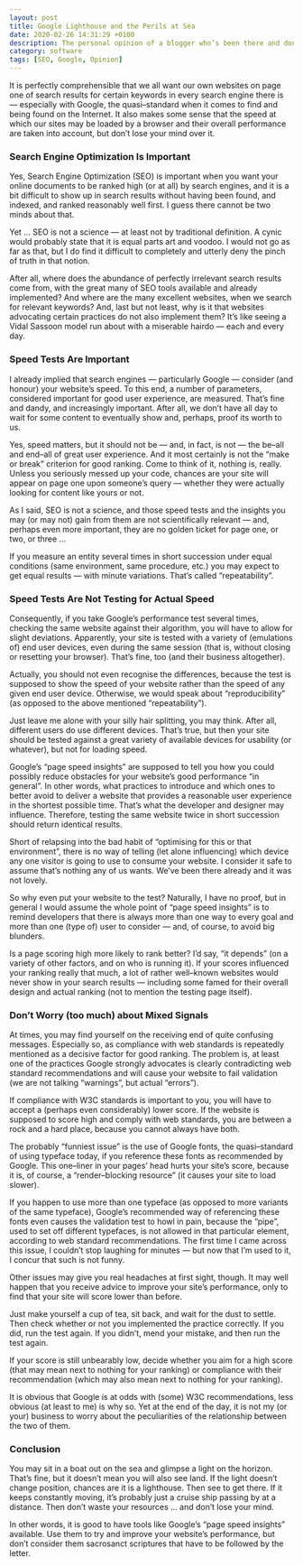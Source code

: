 ```yaml
---
layout: post
title: Google Lighthouse and the Perils at Sea
date: 2020-02-26 14:31:29 +0100
description: The personal opinion of a blogger who’s been there and done that … and returned home safely.
category: software
tags: [SEO, Google, Opinion]
---
```

It is perfectly comprehensible that we all want our own websites on page one of search results for certain keywords in every search engine there is — especially with Google, the quasi–standard when it comes to find and being found on the Internet. It also makes some sense that the speed at which our sites may be loaded by a browser and their overall performance are taken into account, but don’t lose your mind over it.<!--more-->

### Search Engine Optimization Is Important

Yes, Search Engine Optimization (<abbr>SEO</abbr>) is important when you want your online documents to be ranked high (or at all) by search engines, and it is a bit difficult to show up in search results without having been found, and indexed, and ranked reasonably well first. I guess there cannot be two minds about that.

Yet … <abbr>SEO</abbr> is not a science — at least not by traditional definition. A cynic would probably state that it is equal parts art and voodoo. I would not go as far as that, but I do find it difficult to completely and utterly deny the pinch of truth in that notion.

After all, where does the abundance of perfectly irrelevant search results come from, with the great many of <abbr>SEO</abbr> tools available and already implemented? And where are the many excellent websites, when we search for relevant keywords? And, last but not least, why is it that websites advocating certain practices do not also implement them? It’s like seeing a Vidal Sassoon model run about with a miserable hairdo — each and every day.  

### Speed Tests Are Important

I already implied that search engines — particularly Google — consider (and honour) your website’s speed. To this end, a number of parameters, considered important for good user experience, are measured. That’s fine and dandy, and increasingly important. After all, we don’t have all day to wait for some content to eventually show and, perhaps, proof its worth to us.

Yes, speed matters, but it should not be — and, in fact, is not — the be–all and end–all of great user experience. And it most certainly is not the “make or break” criterion for good ranking. Come to think of it, nothing is, really. Unless you seriously messed up your code, chances are your site will appear on page one upon someone’s query — whether they were actually looking for content like yours or not.

As I said, <abbr>SEO</abbr> is not a science, and those speed tests and the insights you may (or may not) gain from them are not scientifically relevant — and, perhaps even more important, they are no golden ticket for page one, or two, or three …

If you measure an entity several times in short succession under equal conditions (same environment, same procedure, <abbr>etc.</abbr>) you may expect to get equal results — with minute variations. That’s called “repeatability”.

### Speed Tests Are Not Testing for Actual Speed

Consequently, if you take Google’s performance test several times, checking the same website against their algorithm, you will have to allow for slight deviations. Apparently, your site is tested with a variety of (emulations of) end user devices, even during the same session (that is, without closing or resetting your browser). That’s fine, too (and their business altogether).

Actually, you should not even recognise the differences, because the test is supposed to show the speed of your website rather than the speed of any given end user device. Otherwise, we would speak about “reproducibility” (as opposed to the above mentioned “repeatability”).

Just leave me alone with your silly hair splitting, you may think. After all, different users do use different devices. That’s true, but then your site should be tested against a great variety of available devices for usability (or whatever), but not for loading speed.

Google’s “page speed insights” are supposed to tell you how you could possibly reduce obstacles for your website’s good performance “in general”. In other words, what practices to introduce and which ones to better avoid to deliver a website that provides a reasonable user experience in the shortest possible time. That’s what the developer and designer may influence. Therefore, testing the same website twice in short succession should return identical results.

Short of relapsing into the bad habit of “optimising for this or that environment”, there is no way of telling (let alone influencing) which device any one visitor is going to use to consume your website. I consider it safe to assume that’s nothing any of us wants. We’ve been there already and it was not lovely.

So why even put your website to the test? Naturally, I have no proof, but in general I would assume the whole point of “page speed insights” is to remind developers that there is always more than one way to every goal and more than one (type of) user to consider — and, of course, to avoid big blunders.

Is a page scoring high more likely to rank better? I’d say, “it depends” (on a variety of other factors, and on who is running it). If your scores influenced your ranking really that much, a lot of rather well–known websites would never show in your search results — including some famed for their overall design and actual ranking (not to mention the testing page itself).

### Don’t Worry (too much) about Mixed Signals

At times, you may find yourself on the receiving end of quite confusing messages. Especially so, as compliance with web standards is repeatedly mentioned as a decisive factor for good ranking. The problem is, at least one of the practices Google strongly advocates is clearly contradicting web standard recommendations and will cause your website to fail validation (we are not talking “warnings”, but actual “errors”).

If compliance with <abbr>W3C</abbr> standards is important to you, you will have to accept a (perhaps even considerably) lower score. If the website is supposed to score high and comply with web standards, you are between a rock and a hard place, because you cannot always have both.

The probably “funniest issue” is the use of Google fonts, the quasi–standard of using typeface today, if you reference these fonts as recommended by Google. This one–liner in your pages’ head hurts your site’s score, because it is, of course, a “render–blocking resource” (it causes your site to load slower).

If you happen to use more than one typeface (as opposed to more variants of the same typeface), Google’s recommended way of referencing these fonts even causes the validation test to howl in pain, because the “pipe”, used to set off different typefaces, is not allowed in that particular element, according to web standard recommendations. The first time I came across this issue, I couldn’t stop laughing for minutes — but now that I’m used to it, I concur that such is not funny.

Other issues may give you real headaches at first sight, though. It may well happen that you receive advice to improve your site’s performance, only to find that your site will score lower than before.

Just make yourself a cup of tea, sit back, and wait for the dust to settle. Then check whether or not you implemented the practice correctly. If you did, run the test again. If you didn’t, mend your mistake, and then run the test again.

If your score is still unbearably low, decide whether you aim for a high score (that may mean next to nothing for your ranking) or compliance with their recommendation (which may also mean next to nothing for your ranking).

It is obvious that Google is at odds with (some) <abbr>W3C</abbr> recommendations, less obvious (at least to me) is why so. Yet at the end of the day, it is not my (or your) business to worry about the peculiarities of the relationship between the two of them.

### Conclusion

You may sit in a boat out on the sea and glimpse a light on the horizon. That’s fine, but it doesn’t mean you will also see land. If the light doesn’t change position, chances are it is a lighthouse. Then see to get there. If it keeps constantly moving, it’s probably just a cruise ship passing by at a distance. Then don’t waste your resources … and don’t lose your mind.

In other words, it is good to have tools like Google’s “page speed insights” available. Use them to try and improve your website’s performance, but don’t consider them sacrosanct scriptures that have to be followed by the letter.
